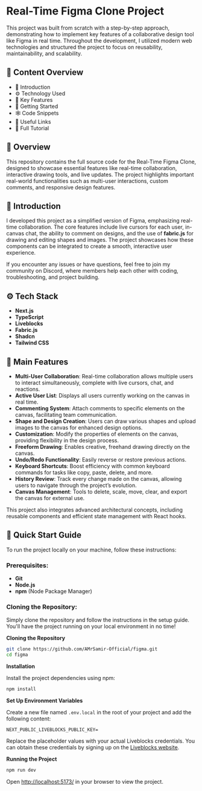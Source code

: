  
# Real-Time Figma Clone Project

This project was built from scratch with a step-by-step approach, demonstrating how to implement key features of a collaborative design tool like Figma in real time. Throughout the development, I utilized modern web technologies and structured the project to focus on reusability, maintainability, and scalability.

## 📝 Content Overview
- 🤖 Introduction
- ⚙️ Technology Used
- 🔋 Key Features
- 🚀 Getting Started
- 🕸️ Code Snippets
- 🔗 Useful Links
- 🚨 Full Tutorial

## 🚀 Overview
This repository contains the full source code for the Real-Time Figma Clone, designed to showcase essential features like real-time collaboration, interactive drawing tools, and live updates. The project highlights important real-world functionalities such as multi-user interactions, custom comments, and responsive design features.

## 🤖 Introduction
I developed this project as a simplified version of Figma, emphasizing real-time collaboration. The core features include live cursors for each user, in-canvas chat, the ability to comment on designs, and the use of **fabric.js** for drawing and editing shapes and images. The project showcases how these components can be integrated to create a smooth, interactive user experience.

If you encounter any issues or have questions, feel free to join my community on Discord, where members help each other with coding, troubleshooting, and project building.

## ⚙️ Tech Stack
- **Next.js**
- **TypeScript**
- **Liveblocks**
- **Fabric.js**
- **Shadcn**
- **Tailwind CSS**

## 🔋 Main Features
- **Multi-User Collaboration**: Real-time collaboration allows multiple users to interact simultaneously, complete with live cursors, chat, and reactions.
- **Active User List**: Displays all users currently working on the canvas in real time.
- **Commenting System**: Attach comments to specific elements on the canvas, facilitating team communication.
- **Shape and Design Creation**: Users can draw various shapes and upload images to the canvas for enhanced design options.
- **Customization**: Modify the properties of elements on the canvas, providing flexibility in the design process.
- **Freeform Drawing**: Enables creative, freehand drawing directly on the canvas.
- **Undo/Redo Functionality**: Easily reverse or restore previous actions.
- **Keyboard Shortcuts**: Boost efficiency with common keyboard commands for tasks like copy, paste, delete, and more.
- **History Review**: Track every change made on the canvas, allowing users to navigate through the project’s evolution.
- **Canvas Management**: Tools to delete, scale, move, clear, and export the canvas for external use.

This project also integrates advanced architectural concepts, including reusable components and efficient state management with React hooks.

## 🤸 Quick Start Guide
To run the project locally on your machine, follow these instructions:

### Prerequisites:
- **Git**
- **Node.js**
- **npm** (Node Package Manager)

### Cloning the Repository:
Simply clone the repository and follow the instructions in the setup guide. You'll have the project running on your local environment in no time!

**Cloning the Repository**

```bash
git clone https://github.com/AMrSamir-Official/figma.git
cd figma
```

**Installation**

Install the project dependencies using npm:

```bash
npm install
```

**Set Up Environment Variables**

Create a new file named `.env.local` in the root of your project and add the following content:

```env
NEXT_PUBLIC_LIVEBLOCKS_PUBLIC_KEY=
```

Replace the placeholder values with your actual Liveblocks credentials. You can obtain these credentials by signing up on the [Liveblocks website](https://liveblocks.io).

**Running the Project**

```bash
npm run dev
```

Open [http://localhost:5173/](http://localhost:5173/) in your browser to view the project.
 